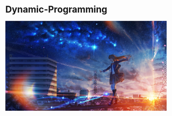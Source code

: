 # Dynamic-Programming
![Image text](https://github.com/CQ-Quest/Dynamic-Programming/blob/master/12.png)
